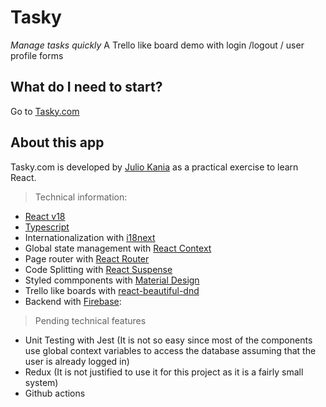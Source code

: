 # Tasky
*Manage tasks quickly*
A Trello like board demo with login /logout / user profile forms  

## What do I need to start?
Go to [Tasky.com](https://reactapptesting-4bfbb.web.app/login)

## About this app
Tasky.com is developed by [Julio Kania](linkedin.com/in/juliokania) as a practical exercise to learn React.

> Technical information:
- [React v18](https://reactjs.org/)
- [Typescript](https://www.typescriptlang.org/) 
- Internationalization with [i18next](https://www.i18next.com/)
- Global state management with [React Context](https://es.reactjs.org/docs/context.html)
- Page router with [React Router](https://v5.reactrouter.com/)
- Code Splitting with [React Suspense](https://17.reactjs.org/docs/concurrent-mode-suspense.html)
- Styled commponents with [Material Design](https://v4.mui.com/)
- Trello like boards with [react-beautiful-dnd](https://github.com/atlassian/react-beautiful-dnd)
- Backend with [Firebase](https://firebase.google.com/):

> Pending technical features
- Unit Testing with Jest (It is not so easy since most of the components use global context variables to access the database assuming that the user is already logged in) 
- Redux (It is not justified to use it for this project as it is a fairly small system) 
- Github actions
